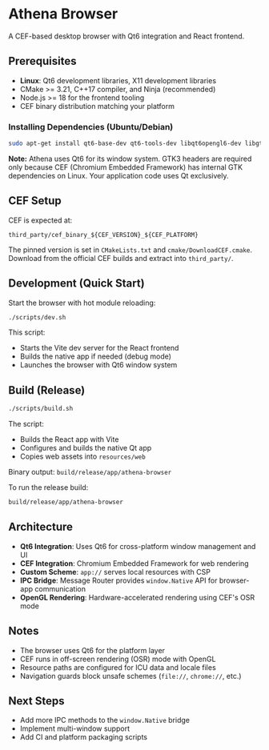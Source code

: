 # Athena Browser

A CEF-based desktop browser with Qt6 integration and React frontend.

## Prerequisites

- **Linux**: Qt6 development libraries, X11 development libraries
- CMake >= 3.21, C++17 compiler, and Ninja (recommended)
- Node.js >= 18 for the frontend tooling
- CEF binary distribution matching your platform

### Installing Dependencies (Ubuntu/Debian)

```bash
sudo apt-get install qt6-base-dev qt6-tools-dev libqt6opengl6-dev libgtk-3-dev libx11-dev pkg-config
```

**Note:** Athena uses Qt6 for its window system. GTK3 headers are required only because CEF (Chromium Embedded Framework) has internal GTK dependencies on Linux. Your application code uses Qt exclusively.

## CEF Setup

CEF is expected at:

```
third_party/cef_binary_${CEF_VERSION}_${CEF_PLATFORM}
```

The pinned version is set in `CMakeLists.txt` and `cmake/DownloadCEF.cmake`.
Download from the official CEF builds and extract into `third_party/`.

## Development (Quick Start)

Start the browser with hot module reloading:

```bash
./scripts/dev.sh
```

This script:
- Starts the Vite dev server for the React frontend
- Builds the native app if needed (debug mode)
- Launches the browser with Qt6 window system

## Build (Release)

```bash
./scripts/build.sh
```

The script:
- Builds the React app with Vite
- Configures and builds the native Qt app
- Copies web assets into `resources/web`

Binary output: `build/release/app/athena-browser`

To run the release build:

```bash
build/release/app/athena-browser
```

## Architecture

- **Qt6 Integration**: Uses Qt6 for cross-platform window management and UI
- **CEF Integration**: Chromium Embedded Framework for web rendering
- **Custom Scheme**: `app://` serves local resources with CSP
- **IPC Bridge**: Message Router provides `window.Native` API for browser-app communication
- **OpenGL Rendering**: Hardware-accelerated rendering using CEF's OSR mode

## Notes

- The browser uses Qt6 for the platform layer
- CEF runs in off-screen rendering (OSR) mode with OpenGL
- Resource paths are configured for ICU data and locale files
- Navigation guards block unsafe schemes (`file://`, `chrome://`, etc.)

## Next Steps

- Add more IPC methods to the `window.Native` bridge
- Implement multi-window support
- Add CI and platform packaging scripts
